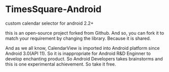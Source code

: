 TimesSquare-Android
===================

custom calendar selector for android 2.2+


this is an open-source project forked from Github. 
And so, you can fork it to match your requirement by changing the library. Because it is shared.

And as we all know, CalendarView is imported into Android platform since Android 3.0(API 11). 
So it is inappropriate for Android R&D Enginner to develop enchanting product. So Android Developers takes brainstorms 
and this is one experimental achievement.  So take it free.

